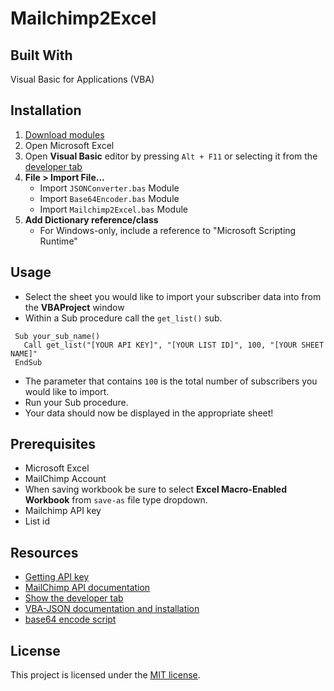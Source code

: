 # Mailchimp2Excel 

## Built With
Visual Basic for Applications (VBA)

## Installation

1. [Download modules](https://github.com/bonez0607/mailchimp2excel/tree/master/Modules)
2. Open Microsoft Excel
3. Open **Visual Basic** editor by pressing `Alt + F11` or selecting it from the [developer tab](https://support.office.com/en-us/article/show-the-developer-tab-e1192344-5e56-4d45-931b-e5fd9bea2d45) 
4. **File > Import File...**
	* Import `JSONConverter.bas` Module
	* Import `Base64Encoder.bas` Module
	* Import `Mailchimp2Excel.bas` Module
5. **Add Dictionary reference/class**
	* For Windows-only, include a reference to "Microsoft Scripting Runtime"
## Usage
* Select the sheet you would like to import your subscriber data into from the **VBAProject** window
* Within a Sub procedure call the `get_list()` sub. 
 ```
  Sub your_sub_name()
    Call get_list("[YOUR API KEY]", "[YOUR LIST ID]", 100, "[YOUR SHEET NAME]"
  EndSub
 ```
* The parameter that contains `100` is the total number of subscribers you would like to import. 
* Run your Sub procedure.
* Your data should now be displayed in the appropriate sheet!

## Prerequisites
* Microsoft Excel 
* MailChimp Account
* When saving workbook be sure to select **Excel Macro-Enabled Workbook** from `save-as` file type dropdown.
* Mailchimp API key
* List id

## Resources
* [Getting API key](https://kb.mailchimp.com/integrations/api-integrations/about-api-keys)
* [MailChimp API documentation](https://developer.mailchimp.com/documentation/mailchimp/guides/get-started-with-mailchimp-api-3/)
* [Show the developer tab](https://support.office.com/en-us/article/show-the-developer-tab-e1192344-5e56-4d45-931b-e5fd9bea2d45)
* [VBA-JSON documentation and installation](https://github.com/VBA-tools/VBA-JSON#installation)
* [base64 encode script](https://stackoverflow.com/questions/496751/base64-encode-string-in-vbscript/506992#506992)

## License
This project is licensed under the [MIT license]("https://opensource.org/licenses/mit-license.php").
